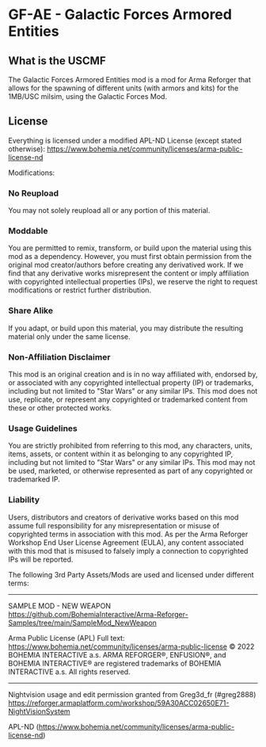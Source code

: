 # GF-AE - Galactic Forces Armored Entities

## What is the USCMF
The Galactic Forces Armored Entities mod is a mod for Arma Reforger that allows for the spawning of different units (with armors and kits) for the 1MB/USC milsim, using the Galactic Forces Mod.

## License
Everything is licensed under a modified APL-ND License (except stated otherwise):
https://www.bohemia.net/community/licenses/arma-public-license-nd

Modifications:

### No Reupload
You may not solely reupload all or any portion of this material.

### Moddable
You are permitted to remix, transform, or build upon the material using this mod as a dependency. 
However, you must first obtain permission from the original mod creator/authors before creating any derivatived work.
If we find that any derivative works misrepresent the content or imply affiliation with copyrighted intellectual properties (IPs), we reserve the right to request modifications or restrict further distribution.

### Share Alike
If you adapt, or build upon this material, you may distribute the resulting material only under the same license.

### Non-Affiliation Disclaimer
This mod is an original creation and is in no way affiliated with, endorsed by, or associated with any copyrighted intellectual property (IP) or trademarks, including but not limited to "Star Wars" or any similar IPs. This mod does not use, replicate, or represent any copyrighted or trademarked content from these or other protected works.

### Usage Guidelines
You are strictly prohibited from referring to this mod, any characters, units, items, assets, or content within it as belonging to any copyrighted IP, including but not limited to "Star Wars" or any similar IPs.
This mod may not be used, marketed, or otherwise represented as part of any copyrighted or trademarked IP.

### Liability
Users, distributors and creators of derivative works based on this mod assume full responsibility for any misrepresentation or misuse of copyrighted terms in association with this mod.
As per the Arma Reforger Workshop End User License Agreement (EULA), any content associated with this mod that is misused to falsely imply a connection to copyrighted IPs will be reported.

The following 3rd Party Assets/Mods are used and licensed under different terms:

----

SAMPLE MOD - NEW WEAPON 
https://github.com/BohemiaInteractive/Arma-Reforger-Samples/tree/main/SampleMod_NewWeapon

Arma Public License (APL) Full text: https://www.bohemia.net/community/licenses/arma-public-license
© 2022 BOHEMIA INTERACTIVE a.s. ARMA REFORGER®, ENFUSION®, and BOHEMIA INTERACTIVE® are registered trademarks of BOHEMIA INTERACTIVE a.s. All rights reserved.

----

Nightvision usage and edit permission granted from Greg3d_fr (#greg2888)
https://reforger.armaplatform.com/workshop/59A30ACC02650E71-NightVisionSystem

APL-ND (https://www.bohemia.net/community/licenses/arma-public-license-nd)
